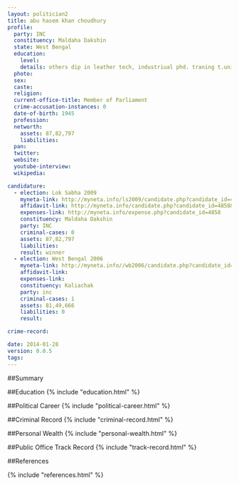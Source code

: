 ```yaml
---
layout: politician2
title: abu hasem khan choudhury
profile: 
  party: INC
  constituency: Maldaha Dakshin
  state: West Bengal
  education: 
    level: 
    details: others dip in leather tech, industriual phd. traning t.university canada 1975
  photo: 
  sex: 
  caste: 
  religion: 
  current-office-title: Member of Parliament
  crime-accusation-instances: 0
  date-of-birth: 1945
  profession: 
  networth: 
    assets: 87,82,797
    liabilities: 
  pan: 
  twitter: 
  website: 
  youtube-interview: 
  wikipedia: 

candidature: 
  - election: Lok Sabha 2009
    myneta-link: http://myneta.info/ls2009/candidate.php?candidate_id=4858
    affidavit-link: http://myneta.info/candidate.php?candidate_id=4858&scan=original
    expenses-link: http://myneta.info/expense.php?candidate_id=4858
    constituency: Maldaha Dakshin 
    party: INC
    criminal-cases: 0
    assets: 87,82,797
    liabilities: 
    result: winner 
  - election: West Bengal 2006
    myneta-link: http://myneta.info//wb2006/candidate.php?candidate_id=298
    affidavit-link: 
    expenses-link: 
    constituency: Kaliachak 
    party: inc
    criminal-cases: 1
    assets: 81,49,666
    liabilities: 0
    result:  

crime-record: 

date: 2014-01-28
version: 0.0.5
tags: 
---
```

##Summary


##Education
{% include "education.html" %}


##Political Career
{% include "political-career.html" %}


##Criminal Record
{% include "criminal-record.html" %}


##Personal Wealth
{% include "personal-wealth.html" %}


##Public Office Track Record
{% include "track-record.html" %}


##References


{% include "references.html" %}